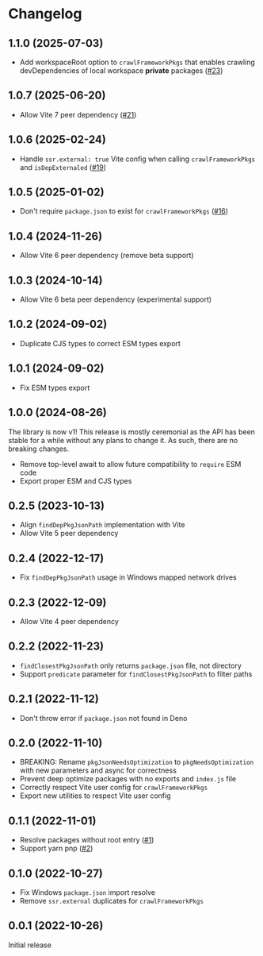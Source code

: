 # Changelog

## 1.1.0 (2025-07-03)

- Add workspaceRoot option to `crawlFrameworkPkgs` that enables crawling devDependencies of local workspace **private** packages ([#23](https://github.com/svitejs/vitefu/pull/23))

## 1.0.7 (2025-06-20)

- Allow Vite 7 peer dependency ([#21](https://github.com/svitejs/vitefu/pull/21))

## 1.0.6 (2025-02-24)

- Handle `ssr.external: true` Vite config when calling `crawlFrameworkPkgs` and `isDepExternaled` ([#19](https://github.com/svitejs/vitefu/pull/19))

## 1.0.5 (2025-01-02)

- Don't require `package.json` to exist for `crawlFrameworkPkgs` ([#16](https://github.com/svitejs/vitefu/pull/16))

## 1.0.4 (2024-11-26)

- Allow Vite 6 peer dependency (remove beta support)

## 1.0.3 (2024-10-14)

- Allow Vite 6 beta peer dependency (experimental support)

## 1.0.2 (2024-09-02)

- Duplicate CJS types to correct ESM types export

## 1.0.1 (2024-09-02)

- Fix ESM types export

## 1.0.0 (2024-08-26)

The library is now v1! This release is mostly ceremonial as the API has been stable for a while without any plans to change it. As such, there are no breaking changes.

- Remove top-level await to allow future compatibility to `require` ESM code
- Export proper ESM and CJS types

## 0.2.5 (2023-10-13)

- Align `findDepPkgJsonPath` implementation with Vite
- Allow Vite 5 peer dependency

## 0.2.4 (2022-12-17)

- Fix `findDepPkgJsonPath` usage in Windows mapped network drives

## 0.2.3 (2022-12-09)

- Allow Vite 4 peer dependency

## 0.2.2 (2022-11-23)

- `findClosestPkgJsonPath` only returns `package.json` file, not directory
- Support `predicate` parameter for `findClosestPkgJsonPath` to filter paths

## 0.2.1 (2022-11-12)

- Don't throw error if `package.json` not found in Deno

## 0.2.0 (2022-11-10)

- BREAKING: Rename `pkgJsonNeedsOptimization` to `pkgNeedsOptimization` with new parameters and async for correctness
- Prevent deep optimize packages with no exports and `index.js` file
- Correctly respect Vite user config for `crawlFrameworkPkgs`
- Export new utilities to respect Vite user config

## 0.1.1 (2022-11-01)

- Resolve packages without root entry ([#1](https://github.com/svitejs/vitefu/issues/1))
- Support yarn pnp ([#2](https://github.com/svitejs/vitefu/issues/2))

## 0.1.0 (2022-10-27)

- Fix Windows `package.json` import resolve
- Remove `ssr.external` duplicates for `crawlFrameworkPkgs`

## 0.0.1 (2022-10-26)

Initial release
